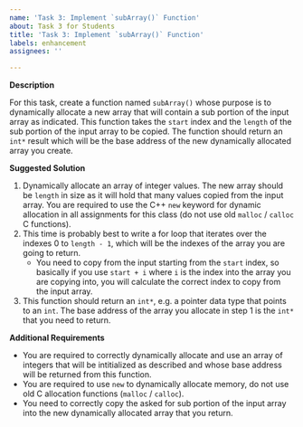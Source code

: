 ```yaml
---
name: 'Task 3: Implement `subArray()` Function'
about: Task 3 for Students
title: 'Task 3: Implement `subArray()` Function'
labels: enhancement
assignees: ''

---
```


**Description**

For this task, create a function named `subArray()` whose purpose is
to dynamically allocate a new array that will contain a sub portion of
the input array as indicated.  This function takes the `start`
index and the `length` of the sub portion of the input array
to be copied.  The function should return an `int*` result which
will be the base address of the new dynamically allocated array
you create.

**Suggested Solution**

1. Dynamically allocate an array of integer values. The new array should be
   `length` in size as it will hold that many values copied from the
   input array. You are required
   to use the C++ `new` keyword for dynamic allocation in all assignments
   for this class (do not use old `malloc` / `calloc` C functions).
2. This time is probably best to write a for loop that iterates over the
   indexes 0 to `length - 1`, which will be the indexes of the array you
   are going to return.
   - You need to copy from the input starting from the `start` index, so basically
     if you use `start + i` where `i` is the index into the array you are copying
	 into, you will calculate the correct index to copy from the input array.
 3. This function should return an `int*`, e.g. a pointer data type that points
    to an `int`.  The base address of the array you allocate in step 1 is
	the `int*` that you need to return.

**Additional Requirements**

- You are required to correctly dynamically allocate and use an array of integers
  that will be intitialized as described and whose base address will be returned
  from this function.
- You are required to use `new` to dynamically allocate memory, do not
  use old C allocation functions (`malloc` / `calloc`).
- You need to correctly copy the asked for sub portion of the input array into
  the new dynamically allocated array that you return.

